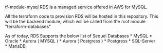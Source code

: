 tf-module-mysql
RDS is a managed service offered in AWS for MySQL.

All the terraform code to provision RDS will be hosted in this repository.
This will be the backend module, which will be called from the root module "terraform-databases"

As of today, RDS Supports the below list of Sequel Databases
    *   MySQL
    *   Oracle 
    *   Aurora ( MYSQL )
    *   Aurora ( Postgress )
    *   Postgress
    *   SQL-Server 
    *   MariaDB